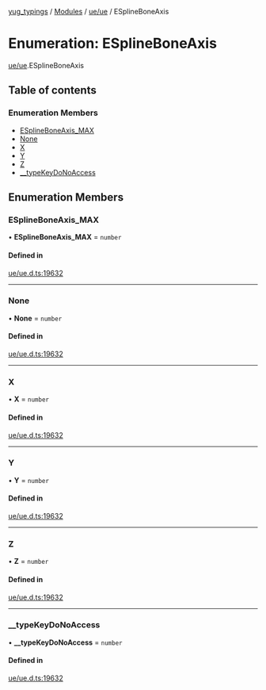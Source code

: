 [yug_typings](../README.md) / [Modules](../modules.md) / [ue/ue](../modules/ue_ue.md) / ESplineBoneAxis

# Enumeration: ESplineBoneAxis

[ue/ue](../modules/ue_ue.md).ESplineBoneAxis

## Table of contents

### Enumeration Members

- [ESplineBoneAxis\_MAX](ue_ue.ESplineBoneAxis.md#esplineboneaxis_max)
- [None](ue_ue.ESplineBoneAxis.md#none)
- [X](ue_ue.ESplineBoneAxis.md#x)
- [Y](ue_ue.ESplineBoneAxis.md#y)
- [Z](ue_ue.ESplineBoneAxis.md#z)
- [\_\_typeKeyDoNoAccess](ue_ue.ESplineBoneAxis.md#__typekeydonoaccess)

## Enumeration Members

### ESplineBoneAxis\_MAX

• **ESplineBoneAxis\_MAX** = `number`

#### Defined in

[ue/ue.d.ts:19632](https://github.com/YugMetaverse/yug_typings/blob/b7d9b19/ue/ue.d.ts#L19632)

___

### None

• **None** = `number`

#### Defined in

[ue/ue.d.ts:19632](https://github.com/YugMetaverse/yug_typings/blob/b7d9b19/ue/ue.d.ts#L19632)

___

### X

• **X** = `number`

#### Defined in

[ue/ue.d.ts:19632](https://github.com/YugMetaverse/yug_typings/blob/b7d9b19/ue/ue.d.ts#L19632)

___

### Y

• **Y** = `number`

#### Defined in

[ue/ue.d.ts:19632](https://github.com/YugMetaverse/yug_typings/blob/b7d9b19/ue/ue.d.ts#L19632)

___

### Z

• **Z** = `number`

#### Defined in

[ue/ue.d.ts:19632](https://github.com/YugMetaverse/yug_typings/blob/b7d9b19/ue/ue.d.ts#L19632)

___

### \_\_typeKeyDoNoAccess

• **\_\_typeKeyDoNoAccess** = `number`

#### Defined in

[ue/ue.d.ts:19632](https://github.com/YugMetaverse/yug_typings/blob/b7d9b19/ue/ue.d.ts#L19632)
